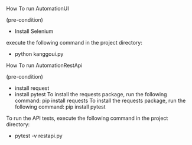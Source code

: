 How To run AutomationUI

(pre-condition)
- Install Selenium

execute the following command in the project directory:
- python kanggoui.py

How To run AutomationRestApi

(pre-condition)
- install request
- install pytest
To install the requests package, run the following command:
pip install requests
To install the requests package, run the following command:
pip install pytest

To run the API tests, execute the following command in the project directory:
- pytest -v restapi.py
